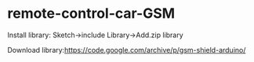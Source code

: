 # remote-control-car-GSM

Install library: Sketch->include Library->Add.zip library

Download library:https://code.google.com/archive/p/gsm-shield-arduino/